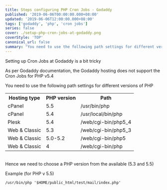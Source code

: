 ```yaml
---
title: Steps configuring PHP Cron Jobs - Godaddy
published: '2019-06-06T00:00:00.000+08:00'
updated: '2019-06-06T12:00:00.000+08:00'
tags: ['godaddy', 'php', 'cron jobs']
series: false
cover: ./setup-php-cron-jobs-at-godaddy.png
coverStyle: 'TOP'
canonical_url: false
summary: "You need to use the following path settings for different versions of PHP"
---
```


Setting up Cron Jobs at Godaddy is a bit tricky

As per Godaddy documentation, the Godaddy hosting does not support the Cron Jobs for PHP v5.4

You need to use the following path settings for different versions of PHP

<table><tbody><tr><th>Hosting type</th><th>PHP version</th><th>Path</th></tr><tr><td>cPanel</td><td>5.5</td><td>/usr/bin/php</td></tr><tr><td>cPanel</td><td>5.4</td><td>/usr/local/bin/php</td></tr><tr><td>Plesk</td><td>5.4</td><td>/web/cgi-bin/php5_4</td></tr><tr><td>Web &amp; Classic</td><td>5.3</td><td>/web/cgi-bin/php5_3</td></tr><tr><td>Web &amp; Classic</td><td>5.0-5.2</td><td>/web/cgi-bin/php5</td></tr><tr><td>Web &amp; Classic</td><td>4</td><td>/web/cgi-bin/php</td></tr></tbody></table>

<br/>
Hence we need to choose a PHP version from the available (5.3 and 5.5)

Example (for PHP v 5.5)
```
/usr/bin/php '$HOME/public_html/test/mail/index.php'
```
